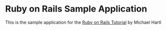 # Ruby on Rails Sample Application

This is the sample application for the [Ruby on Rails Tutorial](http://railstutorial.org/) by Michael Hartl
